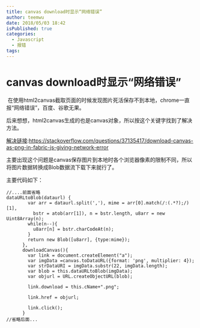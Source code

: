```yaml
---
title: canvas download时显示“网络错误”
author: teemwu
date: 2018/05/03 18:42
isPublished: true
categories:
  - Javascript
  - 报错
tags:
---
```


# canvas download时显示“网络错误”

 在使用html2canvas截取页面的时候发现图片死活保存不到本地，chrome一直报“网络错误”，百度、谷歌无果。

后来想想，html2canvas生成的也是canvas对象，所以按这个关键字找到了解决方法。

[解决链接](https://stackoverflow.com/questions/37135417/download-canvas-as-png-in-fabric-js-giving-network-error):https://stackoverflow.com/questions/37135417/download-canvas-as-png-in-fabric-js-giving-network-error

主要出现这个问题是canvas保存图片到本地时各个浏览器像素的限制不同，所以将图片数据转换成Blob数据流下载下来就行了。

主要代码如下：

```
//....前面省略      
dataURLtoBlob(dataurl) {
        var arr = dataurl.split(','), mime = arr[0].match(/:(.*?);/)[1],
          bstr = atob(arr[1]), n = bstr.length, u8arr = new Uint8Array(n);
        while(n--){
          u8arr[n] = bstr.charCodeAt(n);
        }
        return new Blob([u8arr], {type:mime});
      },
      downloadCanvas(){
        var link = document.createElement("a");
        var imgData =canvas.toDataURL({format: 'png', multiplier: 4});
        var strDataURI = imgData.substr(22, imgData.length);
        var blob = this.dataURLtoBlob(imgData);
        var objurl = URL.createObjectURL(blob);

        link.download = this.cName+".png";

        link.href = objurl;

        link.click();
      }
//省略后面...


```